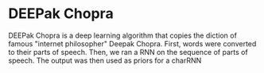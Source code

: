# DEEPak Chopra

DEEPak Chopra is a deep learning algorithm that copies the diction of famous "internet philosopher" Deepak Chopra. 
First, words were converted to their parts of speech. Then, we ran a RNN on the sequence of parts of speech. 
The output was then used as priors for a charRNN
